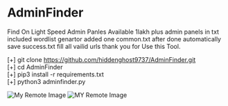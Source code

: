# AdminFinder
Find On Light Speed Admin Panles Available 1lakh plus admin panels in txt  included wordlist genartor added one common.txt after done automatically save success.txt fill all vailid urls thank you for Use this Tool.

[+] git clone https://github.com/hiddenghost9737/AdminFinder.git</br>
[+] cd AdminFinder</br>
[+] pip3 install -r requirements.txt</br>
[+] python3 adminfinder.py</br>


![My Remote Image](https://i.postimg.cc/pXV2rbrM/Screenshot-20231223-133514.jpg)
![MY Remote Image](https://i.postimg.cc/5yRkfCj0/Screenshot-20231223-135746.jpg)
